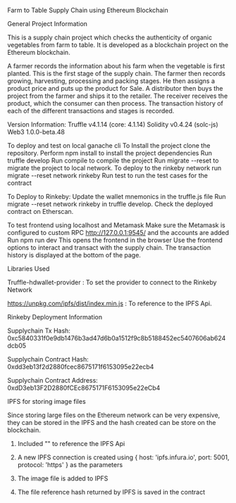 Farm to Table Supply Chain using Ethereum Blockchain

General Project Information

This is a supply chain project which checks the authenticity of organic vegetables from farm to table. It is developed as a blockchain project on the Ethereum blockchain.

A farmer records the information about his farm when the vegetable is first planted. This is the first stage of the supply chain. The farmer then records growing, harvesting, processing and packing stages. He then assigns a product price and puts up the product for Sale. A distributor then buys the project from the farmer and ships it to the retailer. The receiver receives the product, which the consumer can then process. The transaction history of each of the different transactions and stages is recorded.

Version Information:
Truffle v4.1.14 (core: 4.1.14)
Solidity v0.4.24 (solc-js)
Web3 1.0.0-beta.48

To deploy and test on local ganache cli
To Install the project clone the repository.
Perform npm install to install the project dependencies
Run truffle develop
Run compile to compile the project
Run migrate --reset to migrate the project to local network. To deploy to the rinkeby network run migrate --reset network rinkeby
Run test to run the test cases for the contract

To Deploy to Rinkeby:
Update the wallet mnemonics in the truffle.js file
Run migrate --reset network rinkeby in truffle develop.
Check the deployed contract on Etherscan.

To test frontend using localhost and Metamask
Make sure the Metamask is configured to custom RPC http://127.0.0.1:9545/ and the accounts are added
Run npm run dev This opens the frontend in the browser
Use the frontend options to interact and transact with the supply chain. The transaction history is displayed at the bottom of the page.
	



Libraries Used

Truffle-hdwallet-provider : To set the provider to connect to the Rinkeby Network

https://unpkg.com/ipfs/dist/index.min.js : To reference to the IPFS Api.



Rinkeby Deployment Information

Supplychain Tx Hash: 0xc5840331f0e9db1476b3ad47d6b0a1512f9c8b5188452ec5407606ab624dcb05

Supplychain Contract Hash: 
0xdd3eb13f2d2880fcec8675171f6153095e22ecb4

Supplychain Contract Address: 
0xdD3eb13F2D2880fCEc8675171F6153095e22eCb4


IPFS for storing image files

Since storing large files on the Ethereum network can be very expensive, they can be stored in the IPFS and the hash created can be store on the blockchain.

1. Included "<script src="https://unpkg.com/ipfs/dist/index.min.js"></script>" to reference the IPFS Api

2. A new IPFS connection is created using { host: 'ipfs.infura.io', port: 5001, protocol: 'https' } as the parameters

3. The image file is added to IPFS

4. The file reference hash returned by IPFS is saved in the contract


